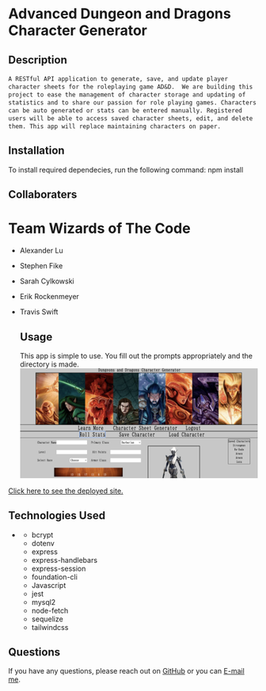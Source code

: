 # Advanced Dungeon and Dragons Character Generator

## Description
    
    A RESTful API application to generate, save, and update player character sheets for the roleplaying game AD&D.  We are building this project to ease the management of character storage and updating of statistics and to share our passion for role playing games. Characters can be auto generated or stats can be entered manually. Registered users will be able to access saved character sheets, edit, and delete them. This app will replace maintaining characters on paper.

  ## Installation
  To install required dependecies, run the following command:
  npm install

  ## Collaboraters 

# Team Wizards of The Code
- Alexander Lu
- Stephen Fike
- Sarah Cylkowski
- Erik Rockenmeyer
- Travis Swift

  ## Usage
  This app is simple to use.  You fill out the prompts appropriately and the directory is made.
  <img src="Example-site.png" alt="image of program running" width="1206" />

 <a href="https://warm-cove-70741.herokuapp.com/">Click here to see the deployed site.</a>

 ## Technologies Used
-   * bcrypt
    * dotenv
    * express
    * express-handlebars
    * express-session
    * foundation-cli
    * Javascript
    * jest
    * mysql2
    * node-fetch
    * sequelize
    * tailwindcss
    

  ## Questions
  If you have any questions, please reach out on <a href="https://github.com/sacylkowski/">GitHub</a> or you can <a href="mailto:sacylkowski@gmail.com">E-mail me</a>.
    

 
